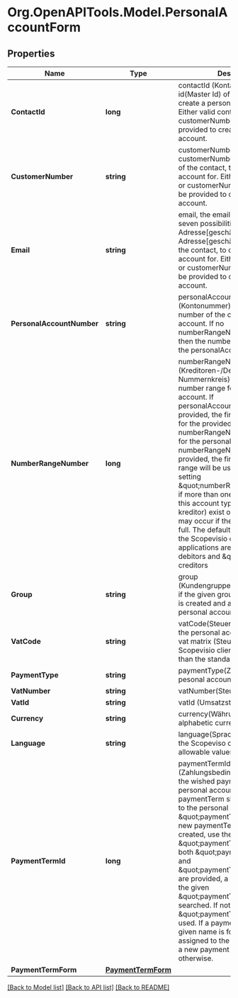 
# Org.OpenAPITools.Model.PersonalAccountForm

## Properties

Name | Type | Description | Notes
------------ | ------------- | ------------- | -------------
**ContactId** | **long** | contactId (Kontakt Id), the id(Master Id) of the contact, to create a personal account for. Either valid contactId or customerNumber or email must be provided to create a personal account. | [optional] 
**CustomerNumber** | **string** | customerNumber, the customerNumber(Kontaktnummer) of the contact, to create a personal account for. Either valid contactId or customerNumber or email must be provided to create a personal account. | [optional] 
**Email** | **string** | email, the email(one of the existing seven possibilities E-Mail-Adresse[geschäftlich], E-Mail-Adresse[geschäftlich 2]. etc.) of the contact, to create a personal account for. Either valid contactId or customerNumber or email must be provided to create a personal account. | [optional] 
**PersonalAccountNumber** | **string** | personalAccountNumber (Kontonummer), the wished number of the created personal account. If no numberRangeNumber provided, then the number range fitting for the personalAccountNumber is set. | [optional] 
**NumberRangeNumber** | **long** | numberRangeNumber (Kreditoren-/Debitoren-Nummernkreis), the number of the number range for the personal account. If personalAccountNumber is not provided, the first available number for the provided numberRangeNumber is generated for the personal account.   If numberRangeNumber not provided,  the first found number range will be used. We recommend setting \&quot;numberRangeNumber\&quot; if more than one number ranges for this account type(debitor or kreditor) exist otherwise errors may occur if the number range is full.  The default number ranges in the Scopevisio desktop applications are \&quot;2\&quot; for debitors and \&quot;3\&quot; for creditors | [optional] 
**Group** | **string** | group (Kundengruppe/Kreditorengruppe), if the given group does not exist, it is created and assigned to the personal account. | [optional] 
**VatCode** | **string** | vatCode(Steuerkennzeichen) for the personal account. Please see vat matrix (Steuermatrix) in the Scopevisio client if you wish other than the standard allowable values. | [optional] 
**PaymentType** | **string** | paymentType(Zahlungsart) for the pesonal account. | [optional] 
**VatNumber** | **string** | vatNumber(Steuernummer) | [optional] 
**VatId** | **string** | vatId (Umsatzsteuer-ID) | [optional] 
**Currency** | **string** | currency(Währung), the ISO 4217 alphabetic currency code | [optional] 
**Language** | **string** | language(Sprache), please check the Scopeviso client application for allowable values | [optional] 
**PaymentTermId** | **long** | paymentTermId (Zahlungsbedingung id), the id of the wished payment term for the personal account. If an existing paymentTerm should be assigned to the personal account, then use \&quot;paymentTermId\&quot; . If a new paymentTerm should be created, use the parameter \&quot;paymentTermForm\&quot;. If both \&quot;paymentTermId\&quot; and \&quot;paymentTermForm\&quot; are provided, a payment term with the given \&quot;paymentTermId\&quot; is searched. If not found,the \&quot;paymentTermForm\&quot; is used. If a payment term with the given name is found, then it is assigned to the personal account, a new payment term is created otherwise. | [optional] 
**PaymentTermForm** | [**PaymentTermForm**](PaymentTermForm.md) |  | [optional] 

[[Back to Model list]](../README.md#documentation-for-models)
[[Back to API list]](../README.md#documentation-for-api-endpoints)
[[Back to README]](../README.md)

